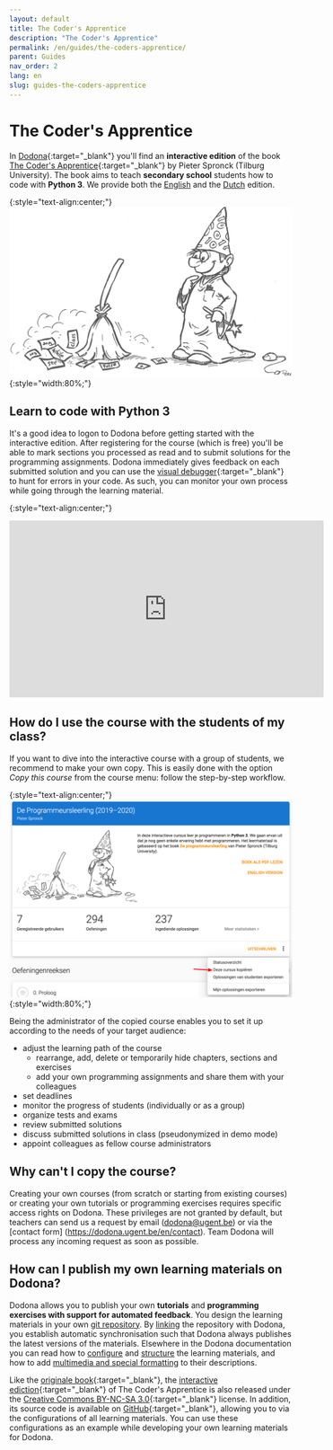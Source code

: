 ```yaml
---
layout: default
title: The Coder's Apprentice
description: "The Coder's Apprentice"
permalink: /en/guides/the-coders-apprentice/
parent: Guides
nav_order: 2
lang: en
slug: guides-the-coders-apprentice
---
```


# The Coder's Apprentice

In [Dodona](https://dodona.ugent.be){:target="_blank"} you'll find an **interactive edition** of the book [The Coder's Apprentice](http://www.spronck.net/pythonbook/index.xhtml){:target="_blank"} by Pieter Spronck (Tilburg University). The book aims to teach **secondary school** students how to code with **Python 3**. We provide both the [English](https://dodona.ugent.be/nl/courses/293/) and the [Dutch](https://dodona.ugent.be/nl/courses/293/) edition.

{:style="text-align:center;"}
![The Coder's Apprentice](codersapprentice.png){:style="width:80%;"}


## Learn to code with Python 3

It's a good idea to logon to Dodona before getting started with the interactive edition. After registering for the course (which is free) you'll be able to mark sections you processed as read and to submit solutions for the programming assignments. Dodona immediately gives feedback on each submitted solution and you can use the [visual debugger](http://www.pythontutor.com/){:target="_blank"} to hunt for errors in your code. As such, you can monitor your own process while going through the learning material.

{:style="text-align:center;"}
<iframe width="560" height="315" src="https://www.youtube.com/embed/eAp-ftrZQDE" frameborder="0" allow="accelerometer; autoplay; encrypted-media; gyroscope; picture-in-picture" allowfullscreen></iframe>


## How do I use the course with the students of my class?

If you want to dive into the interactive course with a group of students, we recommend to make your own copy. This is easily done with the option *Copy this course* from the course menu: follow the step-by-step workflow.

{:style="text-align:center;"}
![Copy a course in Dodona](course-copy-nl.png){:style="width:80%;"}

Being the administrator of the copied course enables you to set it up according to the needs of your target audience:

- adjust the learning path of the course
  - rearrange, add, delete or temporarily hide chapters, sections and exercises
  - add your own programming assignments and share them with your colleagues
- set deadlines
- monitor the progress of students (individually or as a group)
- organize tests and exams
- review submitted solutions
- discuss submitted solutions in class (pseudonymized in demo mode)
- appoint colleagues as fellow course administrators


## Why can't I copy the course?

Creating your own courses (from scratch or starting from existing courses) or creating your own tutorials or programming exercises requires specific access rights on Dodona. These privileges are not granted by default, but teachers can send us a request by email (dodona@ugent.be) or via the [contact form] (https://dodona.ugent.be/en/contact). Team Dodona will process any incoming request as soon as possible.


## How can I publish my own learning materials on Dodona?

Dodona allows you to publish your own **tutorials** and **programming exercises with support for automated feedback**. You design the learning materials in your own [git repository](https://dodona-edu.github.io/en/guides/new-exercise-repo/). By [linking](https://dodona-edu.github.io/en/guides/new-exercise-repo/#3-de-webhook-instellen) the repository with Dodona, you establish automatic synchronisation such that Dodona always publishes the latest versions of the materials. Elsewhere in the Dodona documentation you can read how to [configure](https://dodona-edu.github.io/en/references/exercise-config/) and [structure](https://dodona-edu.github.io/en/references/exercise-directory-structure/) the learning materials, and how to add [multimedia and special formatting](https://dodona-edu.github.io/nl/references/exercise-description/) to their descriptions.

Like the [originale book](http://www.spronck.net/pythonbook/index.xhtml){:target="_blank"}, the [interactive ediction](https://dodona.ugent.be/nl/courses/293/){:target="_blank"} of The Coder's Apprentice is also released under the [Creative Commons BY-NC-SA 3.0](https://github.com/dodona-edu/programmeursleerling/blob/master/LICENSE.md){:target="_blank"} license. In addition, its source code is available on [GitHub](https://github.com/dodona-edu/programmeursleerling){:target="_blank"}, allowing you to via the configurations of all learning materials. You can use these configurations as an example while developing your own learning materials for Dodona.
